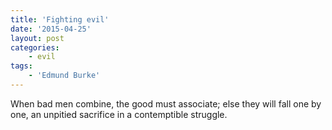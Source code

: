 ```yaml
---
title: 'Fighting evil'
date: '2015-04-25'
layout: post
categories:
    - evil
tags:
    - 'Edmund Burke'
---
```


When bad men combine, the good must associate; else they will fall one by one, an unpitied sacrifice in a contemptible struggle.